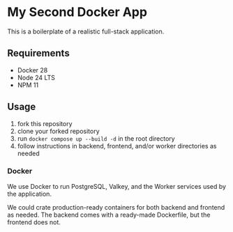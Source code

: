# My Second Docker App

This is a boilerplate of a realistic full-stack application.

## Requirements

* Docker 28
* Node 24 LTS
* NPM 11

## Usage

1. fork this repository
2. clone your forked repository
3. run `docker compose up --build -d` in the root directory
4. follow instructions in backend, frontend, and/or worker directories as needed

### Docker

We use Docker to run PostgreSQL, Valkey, and the Worker services used by the application.

We could crate production-ready containers for both backend and frontend as needed.
The backend comes with a ready-made Dockerfile, but the frontend does not.
